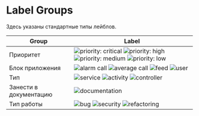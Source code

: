 # Label Groups

Здесь указаны стандартные типы лейблов.

Group | Label |
--- | ---
Приоритет | ![priority: critical](https://labl.es/svg?text=priority:%20critical&bgcolor=9F0000) ![priority: high](https://labl.es/svg?text=priority:%20high&bgcolor=E30303) ![priority: medium](https://labl.es/svg?text=priority:%20medium&bgcolor=ff6666) ![priority: low](https://labl.es/svg?text=priority:%20low&bgcolor=ffb3b3) 
Блок приложения | ![alarm call](https://labl.es/svg?text=alarm%20call&bgcolor=ffa64d) ![average call](https://labl.es/svg?text=average%20call&bgcolor=ffa64d) ![feed](https://labl.es/svg?text=feed&bgcolor=ffa64d) ![user](https://labl.es/svg?text=user&bgcolor=ffa64d)
Тип | ![service](https://labl.es/svg?text=service&bgcolor=a8d49a) ![activity](https://labl.es/svg?text=activity&bgcolor=a8d49a) ![controller](https://labl.es/svg?text=controller&bgcolor=a8d49a)
Занести в документацию | ![documentation](https://labl.es/svg?text=documentation&bgcolor=ffdd00)
Тип работы | ![bug](https://labl.es/svg?text=bug&bgcolor=fba4e4) ![security](https://labl.es/svg?text=security%20planning&bgcolor=fba4e4) ![refactoring](https://labl.es/svg?text=refactoring&bgcolor=fba4e4)
